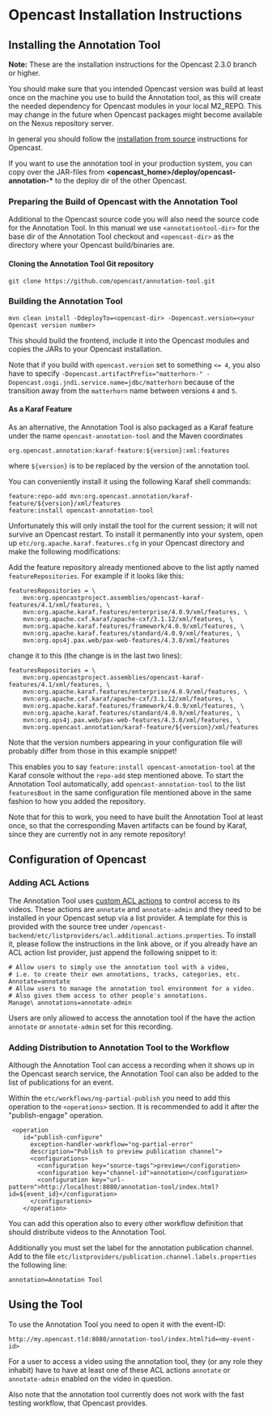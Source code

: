 # Opencast Installation Instructions

## Installing the Annotation Tool

__Note:__ These are the installation instructions for the Opencast 2.3.0 branch or higher.

You should make sure that you intended Opencast version was build at least once on the machine you use to build the
Annotation tool, as this will create the needed dependency for Opencast modules in your local M2_REPO. This may change
in the future when Opencast packages might become available on the Nexus repository server.

In general you should follow the [installation from source](https://docs.opencast.org/r/2.3.x/admin/installation/)
instructions for Opencast.

If you want to use the annotation tool in your production system, you can copy over the JAR-files from
__<opencast_home>/deploy/opencast-annotation-*__ to the deploy dir of the other Opencast.

### Preparing the Build of Opencast with the Annotation Tool
Additional to the Opencast source code you will also need the source code for the Annotation Tool.
In this manual we use `<annotationtool-dir>` for the base dir of the Annotation Tool checkout and
`<opencast-dir>` as the directory where your Opencast build/binaries are.

#### Cloning the Annotation Tool Git repository

    git clone https://github.com/opencast/annotation-tool.git

### Building the Annotation Tool

    mvn clean install -DdeployTo=<opencast-dir> -Dopencast.version=<your Opencast version number>

This should build the frontend, include it into the Opencast modules and copies the JARs
to your Opencast installation.

Note that if you build with `opencast.version` set to something `<= 4`, you also have to specify
`-Dopencast.artifactPrefix="matterhorn-" -Dopencast.osgi.jndi.service.name=jdbc/matterhorn` because
of the transition away from the `matterhorn` name between versions `4` and `5`.

#### As a Karaf Feature

As an alternative, the Annotation Tool is also packaged as a Karaf feature
under the name `opencast-annotation-tool` and the Maven coordinates

    org.opencast.annotation:karaf-feature:${version}:xml:features

where `${version}` is to be replaced by the version of the annotation tool.

You can conveniently install it using the following Karaf shell commands:

    feature:repo-add mvn:org.opencast.annotation/karaf-feature/${version}/xml/features
    feature:install opencast-annotation-tool

Unfortunately this will only install the tool for the current session; it will not survive an Opencast restart.
To install it permanently into your system, open up `etc/org.apache.karaf.features.cfg` in your Opencast directory
and make the following modifications:

Add the feature repository already mentioned above to the list aptly named `featureRepositories`.
For example if it looks like this:

    featuresRepositories = \
        mvn:org.opencastproject.assemblies/opencast-karaf-features/4.1/xml/features, \
        mvn:org.apache.karaf.features/enterprise/4.0.9/xml/features, \
        mvn:org.apache.cxf.karaf/apache-cxf/3.1.12/xml/features, \
        mvn:org.apache.karaf.features/framework/4.0.9/xml/features, \
        mvn:org.apache.karaf.features/standard/4.0.9/xml/features, \
        mvn:org.ops4j.pax.web/pax-web-features/4.3.0/xml/features

change it to this (the change is in the last two lines):

    featuresRepositories = \
        mvn:org.opencastproject.assemblies/opencast-karaf-features/4.1/xml/features, \
        mvn:org.apache.karaf.features/enterprise/4.0.9/xml/features, \
        mvn:org.apache.cxf.karaf/apache-cxf/3.1.12/xml/features, \
        mvn:org.apache.karaf.features/framework/4.0.9/xml/features, \
        mvn:org.apache.karaf.features/standard/4.0.9/xml/features, \
        mvn:org.ops4j.pax.web/pax-web-features/4.3.0/xml/features, \
        mvn:org.opencast.annotation/karaf-feature/${version}/xml/features

Note that the version numbers appearing in your configuration file
will probably differ from those in this example snippet!

This enables you to say `feature:install opencast-annotation-tool` at the Karaf console
without the `repo-add` step mentioned above. To start the Annotation Tool automatically,
add `opencast-annotation-tool` to the list `featuresBoot` in the same configuration file
mentioned above in the same fashion to how you added the repository.

Note that for this to work, you need to have built the Annotation Tool at least once,
so that the corresponding Maven artifacts can be found by Karaf, since they are currently not
in any remote repository!

## Configuration of Opencast

### Adding ACL Actions

The Annotation Tool uses [custom ACL actions](https://docs.opencast.org/develop/admin/configuration/acl/#additional-acl-actions)
to control access to its videos. These actions are `annotate` and `annotate-admin` and they need to be installed
in your Opencast setup via a list provider. A template for this is provided with the source tree under
`/opencast-backend/etc/listproviders/acl.additional.actions.properties`.
To install it, please follow the instructions in the link above, or if you already have an ACL action list provider,
just append the following snippet to it:

```
# Allow users to simply use the annotation tool with a video,
# i.e. to create their own annotations, tracks, categories, etc.
Annotate=annotate
# Allow users to manage the annotation tool environment for a video.
# Also gives them access to other people's annotations.
Manage\ annotations=annotate-admin
```

Users are only allowed to access the annotation tool if the have the action `annotate` or `annotate-admin` set for this recording.

### Adding Distribution to Annotation Tool to the Workflow

Although the Annotation Tool can access a recording when it shows up in the Opencast search service, the Annotation Tool can also be added to the list of publications for an event.

Within the `etc/workflows/ng-partial-publish` you need to add this operation to the `<operations>` section. It is recommended to add it after the "publish-engage" operation.

     <operation
        id="publish-configure"
          exception-handler-workflow="ng-partial-error"
          description="Publish to preview publication channel">
          <configurations>
            <configuration key="source-tags">preview</configuration>
            <configuration key="channel-id">annotation</configuration>
            <configuration key="url-pattern">http://localhost:8080/annotation-tool/index.html?id=${event_id}</configuration>
          </configurations>
        </operation>

You can add this operation also to every other workflow definition that should distribute videos to the Annotation Tool.

Additionally you must set the label for the annotation publication channel. Add to the file `etc/listproviders/publication.channel.labels.properties` the following line:

    annotation=Annotation Tool


## Using the Tool

To use the Annotation Tool you need to open it with the event-ID:

    http://my.opencast.tld:8080/annotation-tool/index.html?id=<my-event-id>

For a user to access a video using the annotation tool, they (or any role they inhabit) have to have at least one
of these ACL actions `annotate` or `annotate-admin` enabled on the video in question.

Also note that the annotation tool currently does not work with the fast testing workflow, that Opencast provides.
